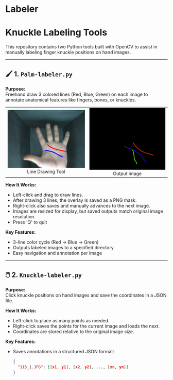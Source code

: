 # Labeler
# Knuckle Labeling Tools

This repository contains two Python tools built with OpenCV to assist in manually labeling finger knuckle positions on hand images.

---

## 🖌️ 1. `Palm-labeler.py`

**Purpose:**  
Freehand draw 3 colored lines (Red, Blue, Green) on each image to annotate anatomical features like fingers, bones, or knuckles.

<table>
  <tr>
    <td align="center">
      <img src="images/p-label.png" width="320" alt="Line Drawing Tool"/>
      <br>Line Drawing Tool
    </td>
    <td align="center">
      <img src="images/pp-label.png" width="320" alt="Point Click Tool"/>
      <br>Output image
    </td>
  </tr>
</table>

**How It Works:**
- Left-click and drag to draw lines.
- After drawing 3 lines, the overlay is saved as a PNG mask.
- Right-click also saves and manually advances to the next image.
- Images are resized for display, but saved outputs match original image resolution.
- Press 'Q' to quit

**Key Features:**
- 3-line color cycle (Red → Blue → Green)
- Outputs labeled images to a specified directory
- Easy navigation and annotation per image

---


## 🖱️ 2. `Knuckle-labeler.py`

**Purpose:**  
Click knuckle positions on hand images and save the coordinates in a JSON file.

**How It Works:**
- Left-click to place as many points as needed.
- Right-click saves the points for the current image and loads the next.
- Coordinates are stored relative to the original image size.

**Key Features:**
- Saves annotations in a structured JSON format:
  ```json
  {
    "115_1.JPG": [[x1, y1], [x2, y2], ..., [xn, yn]]
  }
